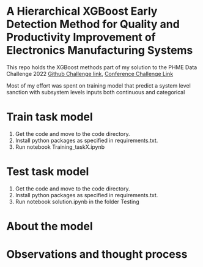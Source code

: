 # A Hierarchical XGBoost Early Detection Method for Quality and Productivity Improvement of Electronics Manufacturing Systems
This repo holds the XGBoost methods part of my solution to the PHME Data Challenge 2022 [Github Challenge link](https://github.com/PHME-Datachallenge/Data-Challenge-2022), [Conference Challenge Link](https://phm-europe.org/data-challenge)

Most of my effort was spent on training model that predict a system level sanction with subsystem levels inputs both continuous and categorical

# Train task model

1. Get the code and move to the code directory.
2. Install python packages as specified in requirements.txt.
3. Run notebook Training_taskX.ipynb


# Test task model
1. Get the code and move to the code directory.
2. Install python packages as specified in requirements.txt.
3. Run notebook solution.ipynb in the folder Testing


# About the model


# Observations and thought process




